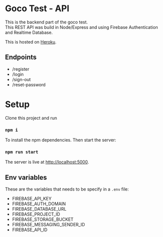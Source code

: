 # Goco Test - API
This is the backend part of the goco test.\
This REST API was build in Node/Express and using Firebase Authentication and Realtime Database.

This is hosted on [Heroku](https://goco-test-api.herokuapp.com/).

## Endpoints
- /register
- /login
- /sign-out
- /reset-password

# Setup

Clone this project and run 

### `npm i`

To install the npm dependencies. Then start the server:

### `npm run start`

The server is live at [http://localhost:5000](http://localhost:5000).

## Env variables

These are the variables that needs to be specify in a `.env` file:

- FIREBASE_API_KEY
- FIREBASE_AUTH_DOMAIN
- FIREBASE_DATABASE_URL
- FIREBASE_PROJECT_ID
- FIREBASE_STORAGE_BUCKET
- FIREBASE_MESSAGING_SENDER_ID
- FIREBASE_API_ID
